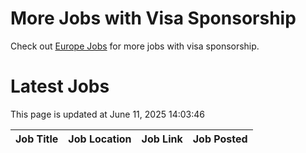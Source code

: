 # More Jobs with Visa Sponsorship

Check out [Europe Jobs](https://github.com/sureshparimi/europejobs#latest-jobs) for more jobs with visa sponsorship.

# Latest Jobs

This page is updated at June 11, 2025 14:03:46

| Job Title | Job Location | Job Link | Job Posted |
| --- | --- | --- | --- |
